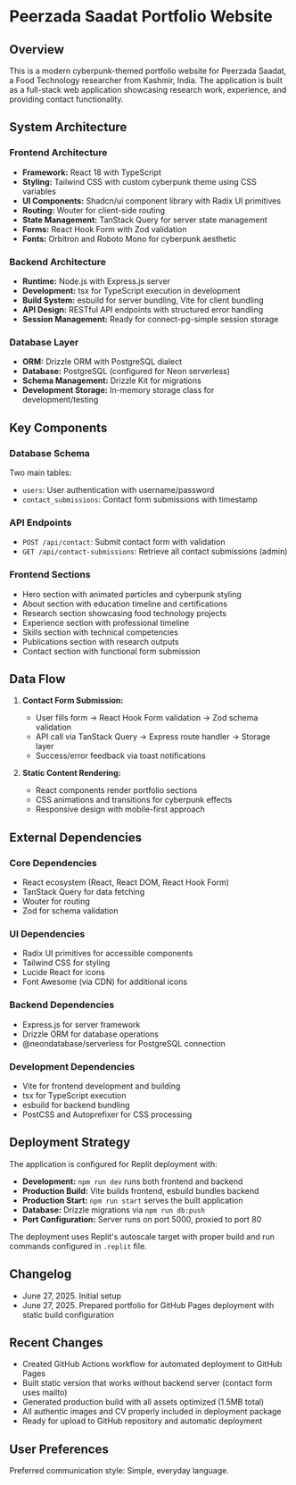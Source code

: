 # Peerzada Saadat Portfolio Website

## Overview

This is a modern cyberpunk-themed portfolio website for Peerzada Saadat, a Food Technology researcher from Kashmir, India. The application is built as a full-stack web application showcasing research work, experience, and providing contact functionality.

## System Architecture

### Frontend Architecture
- **Framework:** React 18 with TypeScript
- **Styling:** Tailwind CSS with custom cyberpunk theme using CSS variables
- **UI Components:** Shadcn/ui component library with Radix UI primitives
- **Routing:** Wouter for client-side routing
- **State Management:** TanStack Query for server state management
- **Forms:** React Hook Form with Zod validation
- **Fonts:** Orbitron and Roboto Mono for cyberpunk aesthetic

### Backend Architecture
- **Runtime:** Node.js with Express.js server
- **Development:** tsx for TypeScript execution in development
- **Build System:** esbuild for server bundling, Vite for client bundling
- **API Design:** RESTful API endpoints with structured error handling
- **Session Management:** Ready for connect-pg-simple session storage

### Database Layer
- **ORM:** Drizzle ORM with PostgreSQL dialect
- **Database:** PostgreSQL (configured for Neon serverless)
- **Schema Management:** Drizzle Kit for migrations
- **Development Storage:** In-memory storage class for development/testing

## Key Components

### Database Schema
Two main tables:
- `users`: User authentication with username/password
- `contact_submissions`: Contact form submissions with timestamp

### API Endpoints
- `POST /api/contact`: Submit contact form with validation
- `GET /api/contact-submissions`: Retrieve all contact submissions (admin)

### Frontend Sections
- Hero section with animated particles and cyberpunk styling
- About section with education timeline and certifications
- Research section showcasing food technology projects
- Experience section with professional timeline
- Skills section with technical competencies
- Publications section with research outputs
- Contact section with functional form submission

## Data Flow

1. **Contact Form Submission:**
   - User fills form → React Hook Form validation → Zod schema validation
   - API call via TanStack Query → Express route handler → Storage layer
   - Success/error feedback via toast notifications

2. **Static Content Rendering:**
   - React components render portfolio sections
   - CSS animations and transitions for cyberpunk effects
   - Responsive design with mobile-first approach

## External Dependencies

### Core Dependencies
- React ecosystem (React, React DOM, React Hook Form)
- TanStack Query for data fetching
- Wouter for routing
- Zod for schema validation

### UI Dependencies
- Radix UI primitives for accessible components
- Tailwind CSS for styling
- Lucide React for icons
- Font Awesome (via CDN) for additional icons

### Backend Dependencies
- Express.js for server framework
- Drizzle ORM for database operations
- @neondatabase/serverless for PostgreSQL connection

### Development Dependencies
- Vite for frontend development and building
- tsx for TypeScript execution
- esbuild for backend bundling
- PostCSS and Autoprefixer for CSS processing

## Deployment Strategy

The application is configured for Replit deployment with:
- **Development:** `npm run dev` runs both frontend and backend
- **Production Build:** Vite builds frontend, esbuild bundles backend
- **Production Start:** `npm run start` serves the built application
- **Database:** Drizzle migrations via `npm run db:push`
- **Port Configuration:** Server runs on port 5000, proxied to port 80

The deployment uses Replit's autoscale target with proper build and run commands configured in `.replit` file.

## Changelog
- June 27, 2025. Initial setup
- June 27, 2025. Prepared portfolio for GitHub Pages deployment with static build configuration

## Recent Changes
- Created GitHub Actions workflow for automated deployment to GitHub Pages
- Built static version that works without backend server (contact form uses mailto)
- Generated production build with all assets optimized (1.5MB total)
- All authentic images and CV properly included in deployment package
- Ready for upload to GitHub repository and automatic deployment

## User Preferences

Preferred communication style: Simple, everyday language.
